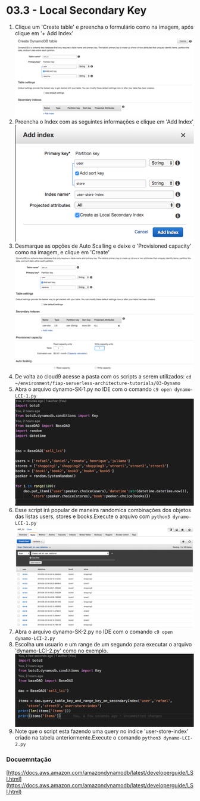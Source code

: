 # 03.3 - Local Secondary Key

1. Clique um 'Create table' e preencha o formulário como na imagem, após clique em '+ Add Index'
![img/localsecondaryindex01.png](img/localsecondaryindex01.png)
2. Preencha o Index com as seguintes informações e clique em 'Add Index'
![img/localsecondaryindex02.png](img/localsecondaryindex02.png)
3. Desmarque as opções de Auto Scalling e deixe o 'Provisioned capacity' como na imagem, e clique em 'Create'
![alt](img/localsecondaryindex03.png)
4. De volta ao cloud9 acesse a pasta com os scripts a serem utilizados: `cd ~/environment/fiap-serverless-architecture-tutorials/03-Dynamo`
5. Abra o arquivo dynamo-SK-1.py no IDE com o comando `c9 open dynamo-LCI-1.py`
![img/localsecondaryindex04.png](img/localsecondaryindex04.png) 
6. Esse script irá popular de maneira randomica combinações dos objetos das listas users, stores e books.Execute o arquivo com `python3 dynamo-LCI-1.py`
![alt](img/localsecondaryindex05.png)
7. Abra o arquivo dynamo-SK-2.py no IDE com o comando `c9 open dynamo-LCI-2.py`
8. Escolha um usuario e um range de um segundo para executar o arquivo 'dynamo-LCI-2.py' como no exemplo.
![img/localsecondaryindex07.png](img/localsecondaryindex07.png)
9. Note que o script esta fazendo uma query no indice 'user-store-index' criado na tabela anteriormente.Execute o comando `python3 dynamo-LCI-2.py`

### Docuemntação
[https://docs.aws.amazon.com/amazondynamodb/latest/developerguide/LSI.html](https://docs.aws.amazon.com/amazondynamodb/latest/developerguide/LSI.html)